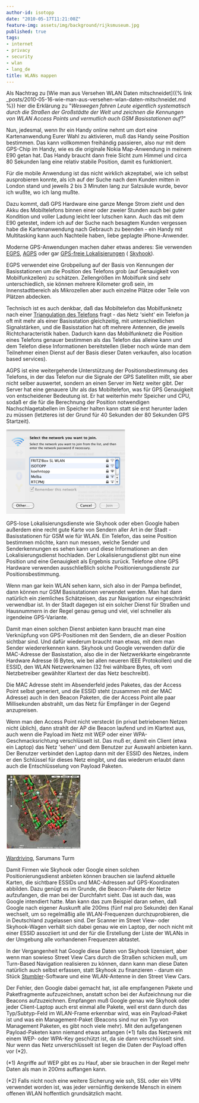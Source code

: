 ```yaml
---
author-id: isotopp
date: "2010-05-17T11:21:00Z"
feature-img: assets/img/background/rijksmuseum.jpg
published: true
tags:
- internet
- privacy
- security
- wlan
- lang_de
title: WLANs mappen
---
```

Als Nachtrag zu 
[Wie man aus Versehen WLAN Daten mitschneidet]({% link _posts/2010-05-16-wie-man-aus-versehen-wlan-daten-mitschneidet.md %})
hier die Erklärung zu "*Weswegen fahren Leute eigentlich systematisch durch
die Straßen der Großstädte der Welt und zeichnen die Kennungen von WLAN
Access Points und vermutlich auch GSM Basisstationen auf?*"

Nun, jedesmal, wenn Ihr ein Handy online nehmt um dort eine Kartenanwendung
Eurer Wahl zu aktivieren, muß das Handy seine Position bestimmen. Das kann
vollkommen freihändig passieren, also nur mit dem GPS-Chip im Handy, wie es
die originale Nokia Map-Anwendung in meinem E90 getan hat. Das Handy braucht
dann freie Sicht zum Himmel und circa 80 Sekunden lang eine relativ stabile
Position, damit es funktioniert.

Für die mobile Anwendung ist das nicht wirklich akzeptabel, wie ich selbst
ausprobieren konnte, als ich auf der Suche nach dem Kunden mitten in London
stand und jeweils 2 bis 3 Minuten lang zur Salzsäule wurde, bevor ich wußte,
wo ich lang mußte.

Dazu kommt, daß GPS Hardware eine ganze Menge Strom zieht und den Akku des
Mobiltelefons binnen einer oder zweier Stunden auch bei guter Kondition und
voller Ladung leicht leer lutschen kann. Auch das mit dem E90 getestet,
indem ich auf der Suche nach besagtem Kunden vergessen habe die
Kartenanwendung nach Gebrauch zu beenden - ein Handy mit Multitasking kann
auch Nachteile haben, liebe geplagte iPhone-Anwender.

Moderne GPS-Anwendungen machen daher etwas anderes: Sie verwenden 
[EGPS](http://en.wikipedia.org/wiki/Enhanced_GPS), 
[AGPS](http://en.wikipedia.org/wiki/Assisted_GPS) oder gar 
[GPS-freie Lokalisierungen](http://en.wikipedia.org/wiki/Wi-Fi_Positioning_System) (
[Skyhook](http://www.skyhookwireless.com/)).

EGPS verwendet eine Grobpeilung auf der Basis von Kennungen der
Basisstationen um die Position des Telefons grob (auf Genauigkeit von
Mobilfunkzellen) zu schätzen. Zellengrößen im Mobilfunk sind sehr
unterschiedlich, sie können mehrere Kilometer groß sein, im
Innenstadtbereich als Mikrozellen aber auch einzelne Plätze oder Teile von
Plätzen abdecken.

Technisch ist es auch denkbar, daß das Mobiltelefon das Mobilfunknetz nach einer 
[Triangulation des Telefons](http://blogperso.univ-rennes1.fr/mohamed.laaraiedh/index.php/post/2008/10/09/FP7-WHERE-Project)
fragt - das Netz 'sieht' ein Telefon ja oft mit mehr als einer Basisstation
gleichzeitig, mit unterschiedlichen Signalstärken, und die Basisstation hat
oft mehrere Antennen, die jeweils Richtcharacteristik haben. Dadurch kann
das Mobilfunknetz die Position eines Telefons genauer bestimmen als das
Telefon das alleine kann und dem Telefon diese Informationen bereitstellen
(lieber noch würde man dem Teilnehmer einen Dienst auf der Basis dieser
Daten verkaufen, also location based services).

AGPS ist eine weitergehende Unterstützung der Positionsbestimmung des
Telefons, in der das Telefon nur die Signale der GPS Satelliten mißt, sie
aber nicht selber auswertet, sondern an einen Server im Netz weiter gibt.
Der Server hat eine genauere Uhr als das Mobiltelefon, was für GPS
Genauigkeit von entscheidener Bedeutung ist. Er hat weiterhin mehr Speicher
und CPU, sodaß er die für die Berechnung der Position notwendigen
Nachschlagetabellen im Speicher halten kann statt sie erst herunter laden zu
müssen (letzteres ist der Grund für 40 Sekunden der 80 Sekunden GPS
Startzeit).

![](/uploads/wifi.png)

GPS-lose Lokalisierungsdienste wie Skyhook oder eben Google haben außerdem
eine recht gute Karte von Sendern aller Art in der Stadt - Basisstationen
für GSM wie für WLAN. Ein Telefon, das seine Position bestimmen möchte, kann
nun messen, welche Sender und Senderkennungen es sehen kann und diese
Informationen an den Lokalisierungsdienst hochladen. Der
Lokalisierungsdienst gibt nun eine Position und eine Genauigkeit als
Ergebnis zurück. Telefone ohne GPS Hardware verwenden ausschließlich solche
Positionierungsdienste zur Positionsbestimmung.

Wenn man gar kein WLAN sehen kann, sich also in der Pampa befindet, dann
können nur GSM Basisstationen verwendet werden. Man hat dann natürlich ein
ziemliches Schätzeisen, das zur Navigation nur eingeschränkt verwendbar ist.
In der Stadt dagegen ist ein solcher Dienst für Straßen und Hausnummern in
der Regel genau genug und viel, viel schneller als irgendeine GPS-Variante.

Damit man einen solchen Dienst anbieten kann braucht man eine Verknüpfung
von GPS-Positionen mit den Sendern, die an dieser Position sichtbar sind.
Und dafür wiederum braucht man etwas, mit dem man Sender wiedererkennen
kann. Skyhook und Google verwenden dafür die MAC-Adresse der Basisstation,
also die in der Netzwerkkarte eingebrannte Hardware Adresse (6 Bytes, wie
bei allen neueren IEEE Protokollen) und die ESSID, den WLAN Netzwerknamen
(32 frei wählbare Bytes, oft vom Netzbetreiber gewählter Klartext der das
Netz beschreibt).

Die MAC Adresse steht im Absenderfeld jedes Paketes, das der Access Point
selbst generiert, und die ESSID steht (zusammen mit der MAC Adresse) auch in
den Beacon Paketen, die der Access Point alle paar Millisekunden abstrahlt,
um das Netz für Empfänger in der Gegend anzupreisen.

Wenn man den Access Point nicht versteckt (in privat betriebenen Netzen
nicht üblich), dann strahlt der AP die Beacon laufend und im Klartext aus,
auch wenn die Payload im Netz mit WEP oder einer WPA-Geschmacksrichtung
verschlüsselt ist. Das muß er, damit ein Client (etwa ein Laptop) das Netz
'sehen' und dem Benutzer zur Auswahl anbieten kann. Der Benutzer verbindet
den Laptop dann mit der ESSID des Netzes, indem er den Schlüssel für dieses
Netz eingibt, und das wiederum erlaubt dann auch die Entschlüsselung von
Payload Paketen.

![](/uploads/wardriving-map.jpg)

[Wardriving](http://www.sarumans-turm.de/blog/?page_id=111), Sarumans Turm

Damit Firmen wie Skyhook oder Google einen solchen Positionierungsdienst
anbieten können brauchen sie laufend aktuelle Karten, die sichtbare ESSIDs
und MAC-Adressen auf GPS-Koordinaten abbilden. Dazu genügt es im Grunde, die
Beacon-Pakete der Netze aufzufangen, die man bei der Durchfahrt sieht. Das
ist auch das, was Google intendiert hatte. Man kann das zum Beispiel daran
sehen, daß Google nach eigener Auskunft alle 200ms (fünf mal pro Sekunde)
den Kanal wechselt, um so regelmäßig alle WLAN-Frequenzen durchzuprobieren,
die in Deutschland zugelassen sind. Der Scanner im Street View- oder
Skyhook-Wagen verhält sich dabei genau wie ein Laptop, der noch nicht mit
einer ESSID assoziiert ist und der für die Erstellung der Liste der WLANs in
der Umgebung alle vorhandenen Frequenzen abtastet.

In der Vergangenheit hat Google diese Daten von Skyhook lizensiert, aber
wenn man sowieso Street View Cars durch die Straßen schicken muß, um
Turn-Based Navigation realisieren zu können, dann kann man diese Daten
natürlich auch selbst erfassen, statt Skyhook zu finanzieren - darum ein
Stück
[Stumbler](http://freshmeat.net/search/?q=stumbler&section=projects)-Software
und eine WLAN-Antenne in den Street View Cars.

Der Fehler, den Google dabei gemacht hat, ist alle empfangenen Pakete und
Paketfragmente aufzuzeichnen, anstatt schon bei der Aufzeichnung nur die
Beacons aufzuzeichnen. Empfangen muß Google genau wie Skyhook oder jeder
Client-Laptop auch erst einmal alle Pakete, weil erst dann durch das
Typ/Subtyp-Feld im WLAN-Frame erkennbar wird, was ein Payload-Paket ist und
was ein Management-Paket (Beacons sind nur ein Typ von Management Paketen,
es gibt noch viele mehr). Mit den aufgefangenen Payload-Paketen kann niemand
etwas anfangen (\*1) falls das Netzwerk mit einem WEP- oder WPA-Key
geschützt ist, da sie dann verschlüsselt sind. Nur wenn das Netz
unverschlüsselt ist liegen die Daten der Payload offen vor (\*2).

(\*1) Angriffe auf WEP gibt es zu Hauf, aber sie brauchen in der Regel mehr
Daten als man in 200ms auffangen kann.

(\*2) Falls nicht noch eine weitere Sicherung wie ssh, SSL oder ein VPN
verwendet worden ist, was jeder vernünftig denkende Mensch in einem offenen
WLAN hoffentlich grundsätzlich macht.
